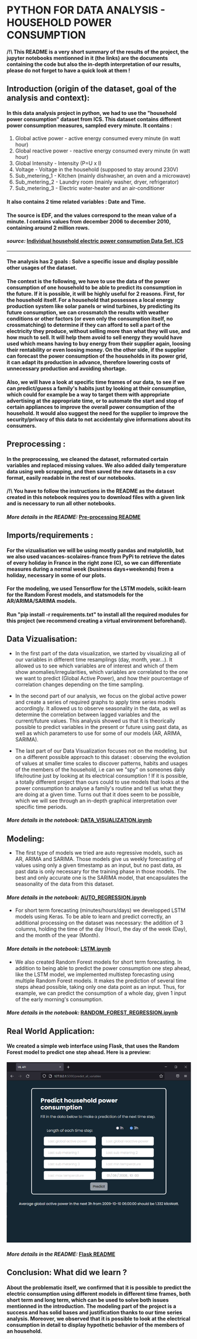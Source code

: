 # PYTHON FOR DATA ANALYSIS - HOUSEHOLD POWER CONSUMPTION

#### /!\ This README is a very short summary of the results of the project, the jupyter notebooks mentionned in it (the links) are the documents containing the code but also the in-depth interpretation of our results, please do not forget to have a quick look at them !

## Introduction (origin of the dataset, goal of the analysis and context):

#### In this data analysis project in python, we had to use the "household power consumption" dataset from ICS. This dataset contains different power consumption measures, sampled every minute. It contains : 
1. Global active power - active energy consumed every minute (in watt hour)
1. Global reactive power - reactive energy consumed every minute (in watt hour)
1. Global Intensity - Intensity (P=U x I)
1. Voltage - Voltage in the household (supposed to stay around 230V)
1. Sub_metering_1 - Kitchen (mainly dishwasher, an oven and a microwave)
1. Sub_metering_2 - Laundry room (mainly washer, dryer, refrigerator)
1. Sub_metering_3 - Electric water-heater and an air-conditioner
#### It also contains 2 time related variables : Date and Time. 
#### The source is EDF, and the values correspond to the mean value of a minute. I contains values from december 2006 to december 2010, containing around 2 million rows.

#### *source:* [Individual household electric power consumption Data Set, ICS](https://archive.ics.uci.edu/ml/datasets/individual+household+electric+power+consumption)
 
---

#### The analysis has 2 goals : Solve a specific issue and display possible other usages of the dataset. 

#### The context is the following, we have to use the data of the power consumption of one household to be able to predict its consumption in the future. If it is possible, it will be highly useful for 2 reasons. First, for the household itself. For a household that possesses a local energy production system like solar panels or wind turbines, by predicting its future consumption, we can crossmatch the results with weather conditions or other factors (or even only the consumption itself, no crossmatching) to determine if they can afford to sell a part of the electricity they produce, without selling more than what they will use, and how much to sell. It will help them avoid to sell energy they would have used which means having to buy energy from their supplier again, loosing their rentability or even loosing money. On the other side, if the supplier can forecast the power consumption of the households in its power grid, it can adapt its production in advance, therefore lowering costs of unnecessary production and avoiding shortage.

#### Also, we will have a look at specific time frames of our data, to see if we can predict/guess a family's habits just by looking at their consumption, which could for example be a way to target them with appropriate advertising at the appropriate time, or to automate the start and stop of certain appliances to improve the overall power consumption of the household. It would also suggest the need for the supplier to improve the security/privacy of this data to not accidentaly give informations about its consumers.



## Preprocessing :

#### In the preprocessing, we cleaned the dataset, reformated certain variables and replaced missing values. We also added daily temperature data using web scrapping, and then saved the new datasets in a csv format, easily readable in the rest of our notebooks. 

#### /!\ You have to follow the instructions in the README as the dataset created in this notebook requires you to download files with a given link and is necessary to run all other notebooks.

#### *More details in the README:* [Pre-processing README](https://github.com/Theodlz/data_analysis_S7/tree/main/pre_processing#readme)

## Imports/requirements :

#### For the vizualisation we will be using mostly pandas and matplotlib, but we also used vacances-scolaires-france from PyPi to retrieve the dates of every holiday in France in the right zone (C), so we can differentiate measures during a normal week (business days+weekends) from a holiday, necessary in some of our plots.
#### For the modeling, we used Tensorflow for the LSTM models, scikit-learn for the Random Forest models, and statsmodels for the AR/ARIMA/SARIMA models.

#### Run "pip install -r requirements.txt" to install all the required modules for this project (we recommend creating a virtual environment beforehand).


## Data Vizualisation:

* In the first part of the data visualization, we started by visualizing all of our variables in different time resamplings (day, month, year...). It allowed us to see which variables are of interest and which of them show anomalies/irregularities, which variables are correlated to the one we want to predict (Global Active Power), and how their pourcentage of correlation changes depending on the time sampling. 

* In the second part of our analysis, we focus on the global active power and create a series of required graphs to apply time series models accordingly. It allowed us to observe seasonality in the data, as well as determine the correlation between lagged variables and the current/future values. This analysis showed us that it is theorically possible to predict variables in the present or future using past data, as well as which parameters to use for some of our models (AR, ARIMA, SARIMA).

* The last part of our Data Visualization focuses not on the modeling, but on a different possible approach to this dataset : observing the evolution of values at smaller time scales to discover patterns, habits and usages of the members of the household, i.e can we "spy" on someones daily life/routine just by looking at its electrical consumption ! If it is possible, a totally different project than ours could to use models that looks at the power consumption to analyse a family's routine and tell us what they are doing at a given time. Turns out that it does seem to be possible, which we will see through an in-depth graphical interpretation over specific time periods.

#### *More details in the notebook:* [DATA_VISUALIZATION.ipynb](https://github.com/Theodlz/data_analysis_S7/blob/main/DATA_VISUALIZATION.ipynb)

## Modeling:

* The first type of models we tried are auto regressive models, such as AR, ARIMA and SARIMA. Those models give us weekly forecasting of values using only a given timestamp as an input, but no past data, as past data is only necessary for the training phase in those models. The best and only accurate one is the SARIMA model, that encapsulates the seasonality of the data from this dataset.

#### *More details in the notebook:* [AUTO_REGRESSION.ipynb](https://github.com/Theodlz/data_analysis_S7/blob/main/AUTO_REGRESSION.ipynb)

* For short term forecasting (minutes/hours/days) we developped LSTM models using Keras. To be able to learn and predict correctly, an additional processing on the dataset was necessary: the addition of 3 columns, holding the time of the day (Hour), the day of the week (Day), and the month of the year (Month).

#### *More details in the notebook:* [LSTM.ipynb](https://github.com/Theodlz/data_analysis_S7/blob/main/LSTM.ipynb)

* We also created Random Forest models for short term forecasting. In addition to being able to predict the power consumption one step ahead, like the LSTM model, we implemented multistep forecasting using multiple Random Forest models. It makes the prediction of several time steps ahead possible, taking only one data point as an input. Thus, for example, we can predict the consumption of a whole day, given 1 input of the early morning's consumption.

#### *More details in the notebook:* [RANDOM_FOREST_REGRESSION.ipynb](https://github.com/Theodlz/data_analysis_S7/blob/main/RANDOM_FOREST_REGRESSION.ipynb)

## Real World Application:

#### We created a simple web interface using Flask, that uses the Random Forest model to predict one step ahead. Here is a preview:
![Flask Interface Preview](https://github.com/Theodlz/data_analysis_S7/blob/main/Flask/interface_web_flask.PNG)

#### *More details in the README:* [Flask README](https://github.com/Theodlz/data_analysis_S7/tree/main/Flask#readme)

## Conclusion: What did we learn ?

#### About the problematic itself, we confirmed that it is possible to predict the electric consumption using different models in different time frames, both short term and long term, which can be used to solve both issues mentionned in the introduction. The modeling part of the project is a success and has solid bases and justification thanks to our time series analysis. Moreover, we observed that it is possible to look at the electrical consumption in detail to display hypothetic behavior of the members of an household.


